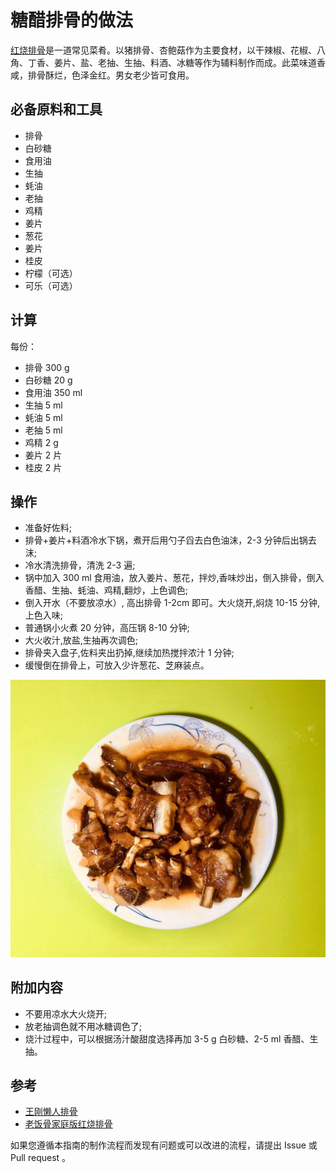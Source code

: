 # 糖醋排骨的做法

[红烧排骨](https://baike.baidu.com/item/%E7%BA%A2%E7%83%A7%E6%8E%92%E9%AA%A8/31894)是一道常见菜肴。以猪排骨、杏鲍菇作为主要食材，以干辣椒、花椒、八角、丁香、姜片、盐、老抽、生抽、料酒、冰糖等作为辅料制作而成。此菜味道香咸，排骨酥烂，色泽金红。男女老少皆可食用。

## 必备原料和工具

* 排骨
* 白砂糖
* 食用油
* 生抽
* 蚝油
* 老抽
* 鸡精
* 姜片
* 葱花
* 姜片
* 桂皮
* 柠檬（可选）
* 可乐（可选）

## 计算

每份：

* 排骨 300 g
* 白砂糖 20 g
* 食用油  350 ml
* 生抽 5 ml
* 蚝油 5 ml
* 老抽 5 ml
* 鸡精 2 g
* 姜片 2 片
* 桂皮 2 片

## 操作

* 准备好佐料;
* 排骨+姜片+料酒冷水下锅，煮开后用勺子舀去白色油沫，2-3 分钟后出锅去沫;
* 冷水清洗排骨，清洗 2-3 遍;
* 锅中加入 300 ml 食用油，放入姜片、葱花，拌炒,香味炒出，倒入排骨，倒入香醋、生抽、蚝油、鸡精,翻炒，上色调色;
* 倒入开水（不要放凉水）, 高出排骨 1-2cm 即可。大火烧开,焖烧 10-15 分钟,上色入味;
* 普通锅小火煮 20 分钟，高压锅 8-10 分钟;
* 大火收汁,放盐,生抽再次调色;
* 排骨夹入盘子,佐料夹出扔掉,继续加热搅拌浓汁 1 分钟;
* 缓慢倒在排骨上，可放入少许葱花、芝麻装点。

![示例菜成品](./红烧排骨.jpg)

## 附加内容

* 不要用凉水大火烧开;
* 放老抽调色就不用冰糖调色了;
* 烧汁过程中，可以根据汤汁酸甜度选择再加 3-5 g 白砂糖、2-5 ml 香醋、生抽。

## 参考

* [王刚懒人排骨](https://b23.tv/2h4YLbz)
* [老饭骨家庭版红烧排骨](https://b23.tv/rQSxnRi)

如果您遵循本指南的制作流程而发现有问题或可以改进的流程，请提出 Issue 或 Pull request 。
